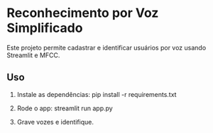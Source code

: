 # Reconhecimento por Voz Simplificado

Este projeto permite cadastrar e identificar usuários por voz usando Streamlit e MFCC.

## Uso

1. Instale as dependências:
   pip install -r requirements.txt

2. Rode o app:
   streamlit run app.py

3. Grave vozes e identifique.